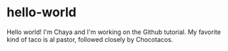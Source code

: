# hello-world

Hello world! I'm Chaya and I'm working on the Github tutorial.
My favorite kind of taco is al pastor, followed closely by Chocotacos.
